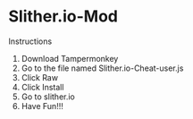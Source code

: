 # Slither.io-Mod

Instructions

1. Download Tampermonkey
2. Go to the file named Slither.io-Cheat-user.js
3. Click Raw
4. Click Install
5. Go to slither.io
6. Have Fun!!!
